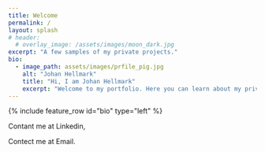 ```yaml
---
title: Welcome
permalink: /
layout: splash
# header:
  # overlay_image: /assets/images/moon_dark.jpg
excerpt: "A few samples of my private projects."
bio:
  - image_path: assets/images/prfile_pig.jpg
    alt: "Johan Hellmark"
    title: "Hi, I am Johan Hellmark"
    excerpt: "Welcome to my portfolio. Here you can learn about my private projects, education and work experince"
---
```


{% include feature_row id="bio" type="left" %}

Contant me at Linkedin, 

Contect me at Email.
